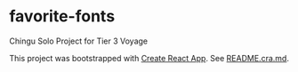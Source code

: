 # favorite-fonts
Chingu Solo Project for Tier 3 Voyage

This project was bootstrapped with [Create React App](https://github.com/facebook/create-react-app).
See [README.cra.md](https://github.com/ziggysauce/favorite-fonts/blob/main/README.cra.md).
